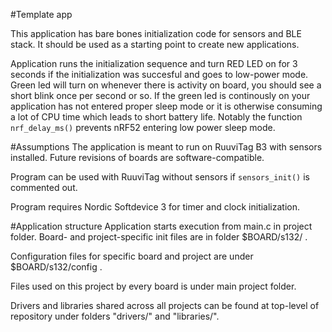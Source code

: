 #Template app

This application has bare bones initialization code
for sensors and BLE stack. It should be used as a 
starting point to create new applications.

Application runs the initialization sequence and turn RED LED
on for 3 seconds if the initialization was succesful and goes
to low-power mode. Green led will turn on whenever there is 
activity on board, you should see a short blink once
per second or so. If the green led is continously on 
your application has not entered proper sleep mode 
or it is otherwise consuming a lot of CPU time which 
leads to short battery life. Notably the function `nrf_delay_ms()`
prevents nRF52 entering low power sleep mode.

#Assumptions
The application is meant to run on RuuviTag B3 with sensors installed.
Future revisions of boards are software-compatible. 

Program can be used with RuuviTag without sensors if `sensors_init()` is commented out.

Program requires Nordic Softdevice 3 for timer and clock initialization.

#Application structure
Application starts execution from main.c in project folder. 
Board- and project-specific init files are in folder
$BOARD/s132/ .

Configuration files for specific board and project are under $BOARD/s132/config .

Files used on this project by every board is under main project folder.

Drivers and libraries shared across all projects can be found at top-level
of repository under folders "drivers/" and "libraries/".
